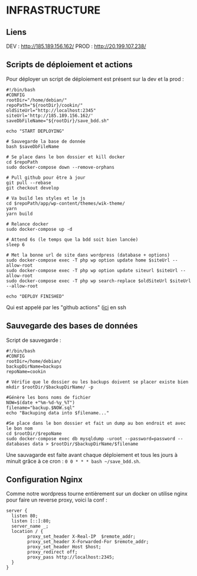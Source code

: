 # INFRASTRUCTURE

## Liens
DEV : http://185.189.156.162/
PROD : http://20.199.107.238/

## Scripts de déploiement et actions
Pour déployer un script de déploiement est présent sur la dev et la prod : 
```
#!/bin/bash
#CONFIG
rootDir="/home/debian/"
repoPath="${rootDir}/cookin/"
oldSiteUrl="http://localhost:2345"
siteUrl='http://185.189.156.162/'
saveDbFileName="${rootDir}/save_bdd.sh"

echo "START DEPLOYING"

# Sauvegarde la base de donnée
bash $saveDbFileName

# Se place dans le bon dossier et kill docker
cd $repoPath
sudo docker-compose down --remove-orphans

# Pull github pour être à jour 
git pull --rebase
git checkout develop

# Va build les styles et le js
cd $repoPath/app/wp-content/themes/wik-theme/
yarn
yarn build

# Relance docker
sudo docker-compose up -d

# Attend 6s (le temps que la bdd soit bien lancée)
sleep 6

# Met la bonne url de site dans wordpress (database + options)
sudo docker-compose exec -T php wp option update home $siteUrl --allow-root
sudo docker-compose exec -T php wp option update siteurl $siteUrl --allow-root
sudo docker-compose exec -T php wp search-replace $oldSiteUrl $siteUrl --allow-root

echo "DEPLOY FINISHED"
```
Qui est appelé par les "github actions" ([ici](https://github.com/mouzone9/cookin/tree/main/.github/workflows) en ssh

## Sauvegarde des bases de données 
Script de sauvegarde :
```
#!/bin/bash
#CONFIG
rootDir=/home/debian/
backupDirName=backups
repoName=cookin

# Vérifie que le dossier ou les backups doivent se placer existe bien
mkdir $rootDir/$backupDirName/ -p

#Génère les bons noms de fichier
NOW=$(date +"%m-%d-%y_%T")
filename="backup.$NOW.sql"
echo "Backuping data into $filename..."

#Se place dans le bon dossier et fait un dump au bon endroit et avec le bon nom
cd $rootDir/$repoName
sudo docker-compose exec db mysqldump -uroot --password=password --databases data > $rootDir/$backupDirName/$filename
```

Une sauvagarde est faite avant chaque déploiement et tous les jours à minuit grâce à ce cron :
``0 0 * * * bash ~/save_bdd.sh``.

## Configuration Nginx
Comme notre wordpress tourne entièrement sur un docker on utilise nginx pour faire un reverse proxy, voici la conf :
```
server {
  listen 80;
  listen [::]:80;
  server_name _;
  location / {
        proxy_set_header X-Real-IP  $remote_addr;
        proxy_set_header X-Forwarded-For $remote_addr;
        proxy_set_header Host $host;
        proxy_redirect off;
        proxy_pass http://localhost:2345;
  }
}
```
